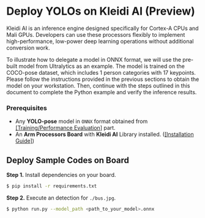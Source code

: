 # Deploy YOLOs on Kleidi AI (Preview)

Kleidi AI is an inference engine designed specifically for Cortex-A CPUs and Mali GPUs. Developers can use these processors flexibly to implement high-performance, low-power deep learning operations without additional conversion work.

To illustrate how to delegate a model in ONNX format, we will use the pre-built model from Ultralytics as an example. The model is trained on the COCO-pose dataset, which includes 1 person categories with 17 keypoints. Please follow the instructions provided in the previous sections to obtain the model on your workstation. Then, continue with the steps outlined in this document to complete the Python example and verify the inference results.

### Prerequisites

* Any **YOLO-pose** model in `ONNX` format obtained from [[Training/Performance Evaluation]](https://github.com/R300-AI/ITRI-AI-Hub/tree/main/Model-Zoo/Keypoint-Detection/YOLOs(preview)) part.
* An **Arm Processors Board** with **Kleidi AI** Library installed. ([[Installation Guide]](https://r300-ai.github.io/ITRI-AI-Hub/docs/pages/runtime/kleidi.html))

## Deploy Sample Codes on Board

**Step 1.** Install dependencies on your board.

```bash
$ pip install -r requirements.txt
```

**Step 2.** Execute an detection for `./bus.jpg`.

```bash
$ python run.py --model_path <path_to_your_model>.onnx
```
